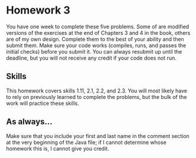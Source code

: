 # Homework 3

You have one week to complete these five problems. Some of are modified versions of the exercises at the end of Chapters 3 and 4 in the book, others are of my own design. Complete them to the best of your ability and then submit them. Make sure your code works (compiles, runs, and passes the initial checks) before you submit it. You can always resubmit up until the deadline, but you will not receive any credit if your code does not run.

## Skills

This homework covers skills 1.11, 2.1, 2.2, and 2.3. You will most likely have to rely on previously learned to complete the problems, but the bulk of the work will practice these skills.

## As always...
Make sure that you include your first and last name in the comment section at the very beginning of the Java file; if I cannot determine whose homework this is, I cannot give you credit.
